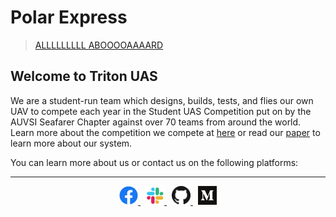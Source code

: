 # Polar Express

> [ALLLLLLLLL ABOOOOAAAARD](https://www.youtube.com/watch?v=syzjW0YK_FQ)

## Welcome to Triton UAS

We are a student-run team which designs, builds, tests, and flies our own UAV
to compete each year in the Student UAS Competition put on by the AUVSI Seafarer
Chapter against over 70 teams from around the world. Learn more about the
competition we compete at [here](https://www.auvsi-suas.org/) or read our
[paper](https://drive.google.com/file/d/1cgyRTfE9XvklT2BLfCecGUKEN_FgAULO/view)
to learn more about our system.

You can learn more about us or contact us on the following platforms:

---

<div style='text-align:center'>
<a title="Facebook" href="https://facebook.com/tritonuas">
  <img width="30" alt="Facebook Logo" src="./assets/facebook.png">
</a>&nbsp
<a title="Slack" href="https://join.slack.com/t/ucsdauvsi/shared_invite/zt-egz7acpu-KM1Ui3sdac54L34SPzTjVg">
  <img width="30" alt="Slack Logo" src="./assets/slack.png">
</a>&nbsp
<a title="Github" href="https://github.com/tritonuas">
  <img width="30" alt="Github Logo" src="./assets/github.png">
</a>&nbsp
<a title="Medium" href="https://medium.com/tuas">
  <img width="30" alt="Medium Logo" src="./assets/medium.png">
</a>
</div>
